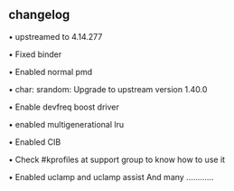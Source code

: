 ## changelog

• upstreamed to 4.14.277

• Fixed binder

• Enabled normal pmd 

• char: srandom: Upgrade to upstream version 1.40.0 

• Enable devfreq boost driver

• enabled multigenerational lru 

• Enabled CIB 

• Check #kprofiles at support group to know how to use it

• Enabled uclamp and uclamp assist And many ............

